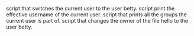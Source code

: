 script that switches the current user to the user betty.
script print the effective username of the current user.
script that prints all the groups the current user is part of.
script that changes the owner of the file hello to the user betty.
